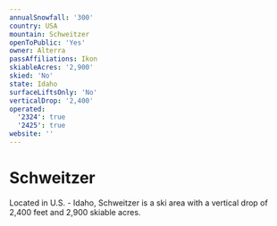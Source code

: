 ```yaml
---
annualSnowfall: '300'
country: USA
mountain: Schweitzer
openToPublic: 'Yes'
owner: Alterra
passAffiliations: Ikon
skiableAcres: '2,900'
skied: 'No'
state: Idaho
surfaceLiftsOnly: 'No'
verticalDrop: '2,400'
operated:
  '2324': true
  '2425': true
website: ''
---
```



# Schweitzer

Located in U.S. - Idaho, Schweitzer is a ski area with a vertical drop of 2,400 feet and 2,900 skiable acres.
